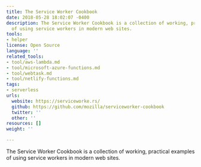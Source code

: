 ```yaml
---
title: The Service Worker Cookbook
date: 2018-05-28 18:02:07 -0400
description: The Service Worker Cookbook is a collection of working, practical examples
  of using service workers in modern web sites.
tools:
- helper
license: Open Source
language: ''
related_tools:
- tool/aws-lambda.md
- tool/microsoft-azure-functions.md
- tool/webtask.md
- tool/netlify-functions.md
tags:
- serverless
urls:
  website: https://serviceworke.rs/
  github: https://github.com/mozilla/serviceworker-cookbook
  twitter: ''
  other: ''
resources: []
weight: ''

---
```

The Service Worker Cookbook is a collection of working, practical examples of using service workers in modern web sites.